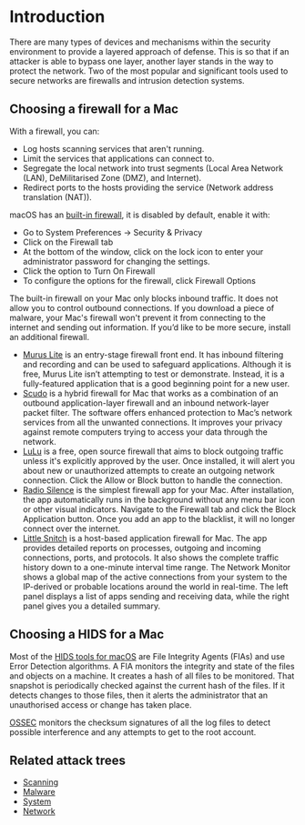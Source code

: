 # Introduction

There are many types of devices and mechanisms within the security environment to provide a layered approach of defense. 
This is so that if an attacker is able to bypass one layer, another layer stands in the way to protect the network. 
Two of the most popular and significant tools used to secure networks are firewalls and intrusion detection systems. 

## Choosing a firewall for a Mac

With a firewall, you can:

* Log hosts scanning services that aren't running.
* Limit the services that applications can connect to.
* Segregate the local network into trust segments (Local Area Network (LAN), DeMilitarised Zone (DMZ), and Internet).
* Redirect ports to the hosts providing the service (Network address translation (NAT)).

macOS has an [built-in firewall](https://support.apple.com/guide/mac-help/block-connections-to-your-mac-with-a-firewall-mh34041/mac), it is disabled by default, enable it with:

* Go to System Preferences -> Security & Privacy
* Click on the Firewall tab
* At the bottom of the window, click on the lock icon to enter your administrator password for changing the settings.
* Click the option to Turn On Firewall
* To configure the options for the firewall, click Firewall Options

The built-in firewall on your Mac only blocks inbound traffic. It does not allow you to control outbound connections. 
If you download a piece of malware, your Mac's firewall won't prevent it from connecting to the internet and sending 
out information. If you’d like to be more secure, install an additional firewall. 

* [Murus Lite](https://www.murusfirewall.com/) is an entry-stage firewall front end. It has inbound filtering and 
recording and can be used to safeguard applications. Although it is free, Murus Lite isn’t attempting to test or 
demonstrate. Instead, it is a fully-featured application that is a good beginning point for a new user.
* [Scudo](https://www.murusfirewall.com/scudo/) is a hybrid firewall for Mac that works as a combination of an outbound 
application-layer firewall and an inbound network-layer packet filter. The software offers enhanced protection to Mac’s network services from all the unwanted connections. It improves your privacy against remote computers trying to access your data through the network.
* [LuLu](https://objective-see.org/products/lulu.html) is a free, open source firewall that aims to block outgoing traffic unless it's explicitly approved by the user. Once installed, it will alert you about new or unauthorized attempts to create an outgoing network connection. Click the Allow or Block button to handle the connection.
* [Radio Silence](https://radiosilenceapp.com/) is the simplest firewall app for your Mac. After installation, the app automatically runs in the background without any menu bar icon or other visual indicators. Navigate to the Firewall tab and click the Block Application button. Once you add an app to the blacklist, it will no longer connect over the internet.
* [Little Snitch](https://www.obdev.at/products/littlesnitch/index.html) is a host-based application firewall for Mac. The app provides detailed reports on processes, outgoing and incoming connections, ports, and protocols. It also shows the complete traffic history down to a one-minute interval time range. The Network Monitor shows a global map of the active connections from your system to the IP-derived or probable locations around the world in real-time. The left panel displays a list of apps sending and receiving data, while the right panel gives you a detailed summary.

## Choosing a HIDS for a Mac

Most of the [HIDS tools for macOS](ids.md) are File Integrity Agents (FIAs) and use Error Detection algorithms. A FIA 
monitors the integrity and state of the files and objects on a machine. It creates a hash of all files to be monitored. 
That snapshot is periodically checked against the current hash of the files. If it detects changes to those files, then 
it alerts the administrator that an unauthorised access or change has taken place. 

[OSSEC](ossec.md) monitors the checksum signatures of all the log files to detect possible interference and any 
attempts to get to the root account.

## Related attack trees

* [Scanning](attack-trees:docs/scanning/README)
* [Malware](attack-trees:docs/malware/README)
* [System](attack-trees:docs/system/README)
* [Network](https://tymyrddin.github.io/red-network/)